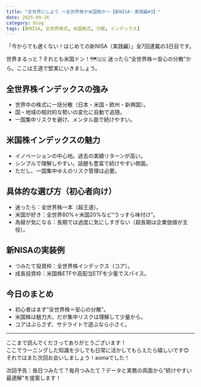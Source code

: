```yaml
---
title: "全世界にしよう 〜全世界株か米国株か〜【新NISA・実践編#3】"
date: 2025-09-16
category: blog
tags: [新NISA, 全世界株式, 米国株式, 分散, インデックス]
---
```


「今からでも遅くない！はじめての新NISA（実践編）」全7回連載の3日目です。

世界まるっと？それとも米国ドン！🗺️🇺🇸
迷ったら“全世界株＝安心の分散”から。ここは王道で堅実にいきましょう。

## 全世界株インデックスの強み

- 世界中の株式に一括分散（日本・米国・欧州・新興国）。
- 国・地域の相対的な勢いの変化に自動で追随。
- 一国集中リスクを避け、メンタル面で続けやすい。

## 米国株インデックスの魅力

- イノベーションの中心地。過去の実績リターンが高い。
- シンプルで理解しやすい。話題も豊富で続けやすい側面。
- ただし、一国集中ゆえのリスク管理は必要。

## 具体的な選び方（初心者向け）

- 迷ったら：全世界株一本（超王道）。
- 米国が好き：全世界80%＋米国20%など“うっすら味付け”。
- 為替が気になる：長期では過度に気にしすぎない（超長期は企業価値が主役）。

## 新NISAの実装例

- つみたて投資枠：全世界株インデックス（コア）。
- 成長投資枠：米国株ETFや高配当ETFを少量でスパイス。

## 今日のまとめ

- 初心者はまず“全世界株＝安心の分散”。
- 米国株は魅力大、だが集中リスクは理解して少量から。
- コアはぶらさず、サテライトで遊ぶなら小さく。

---

ここまで読んでくださってありがとうございます！  
ここでラーニングした知識を少しでも日常に活かしてもらえたら嬉しいです😊  
それではまた次回お会いしましょう！aomaでした！  

次回予告：毎日つみたて？毎月つみたて？データと実務の両面から“続けやすい最適解”を提案します！
